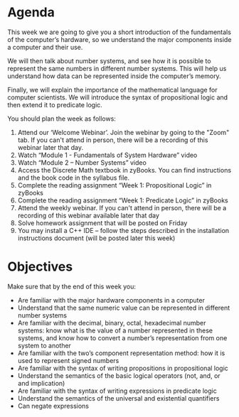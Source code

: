 # Agenda

This week we are going to give you a short introduction of the fundamentals of the computer’s hardware, so we understand the major components inside a computer and their use.

We will then talk about number systems, and see how it is possible to represent the same numbers in different number systems. This will help us understand how data can be represented inside the computer’s memory.

Finally, we will explain the importance of the mathematical language for computer scientists. We will introduce the syntax of propositional logic and then extend it to predicate logic.

You should plan the week as follows:

1. Attend our ‘Welcome Webinar’. Join the webinar by going to the "Zoom" tab. If you can't attend in person, there will be a recording of this webinar later that day.
2. Watch “Module 1 - Fundamentals of System Hardware” video
3. Watch “Module 2 – Number Systems” video
4. Access the Discrete Math textbook in zyBooks. You can find instructions and the book code in the syllabus file.
5. Complete the reading assignment “Week 1: Propositional Logic” in zyBooks
6. Complete the reading assignment “Week 1: Predicate Logic” in zyBooks
7. Attend the weekly webinar. If you can't attend in person, there will be a recording of this webinar available later that day
8. Solve homework assignment that will be posted on Friday
9. You may install a C++ IDE – follow the steps described in the installation instructions document (will be posted later this week)

# Objectives

Make sure that by the end of this week you:

- Are familiar with the major hardware components in a computer
- Understand that the same numeric value can be represented in different number systems
- Are familiar with the decimal, binary, octal, hexadecimal number systems: know what is the value of a number represented in these systems, and know how to convert a number’s representation from one system to another
- Are familiar with the two’s component representation method: how it is used to represent signed numbers
- Are familiar with the syntax of writing propositions in propositional logic
- Understand the semantics of the basic logical operators (not, and, or and implication)
- Are familiar with the syntax of writing expressions in predicate logic
- Understand the semantics of the universal and existential quantifiers
- Can negate expressions
